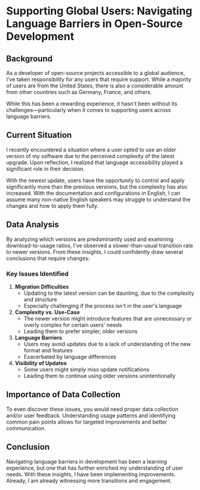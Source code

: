# Supporting Global Users: Navigating Language Barriers in Open-Source Development

## Background

As a developer of open-source projects accessible to a global audience, I've taken responsibility for any users that require support. While a majority of users are from the United States, there is also a considerable amount from other countries such as Germany, France, and others.

While this has been a rewarding experience, it hasn't been without its challenges—particularly when it comes to supporting users across language barriers.

## Current Situation

I recently encountered a situation where a user opted to use an older version of my software due to the perceived complexity of the latest upgrade. Upon reflection, I realized that language accessibility played a significant role in their decision.

With the newest update, users have the opportunity to control and apply significantly more than the previous versions, but the complexity has also increased. With the documentation and configurations in English, I can assume many non-native English speakers may struggle to understand the changes and how to apply them fully.

## Data Analysis

By analyzing which versions are predominantly used and examining download-to-usage ratios, I've observed a slower-than-usual transition rate to newer versions. From these insights, I could confidently draw several conclusions that require changes:

### Key Issues Identified

1. **Migration Difficulties**
    - Updating to the latest version can be daunting, due to the complexity and structure
    - Especially challenging if the process isn't in the user's language
2. **Complexity vs. Use-Case**
    - The newer version might introduce features that are unnecessary or overly complex for certain users' needs
    - Leading them to prefer simpler, older versions
3. **Language Barriers**
    - Users may avoid updates due to a lack of understanding of the new format and features
    - Exacerbated by language differences
4. **Visibility of Updates**
    - Some users might simply miss update notifications
    - Leading them to continue using older versions unintentionally

## Importance of Data Collection

To even discover these issues, you would need proper data collection and/or user feedback. Understanding usage patterns and identifying common pain points allows for targeted improvements and better communication.

## Conclusion

Navigating language barriers in development has been a learning experience, but one that has further enriched my understanding of user needs. With these insights, I have been implementing improvements. Already, I am already witnessing more transitions and engagement.